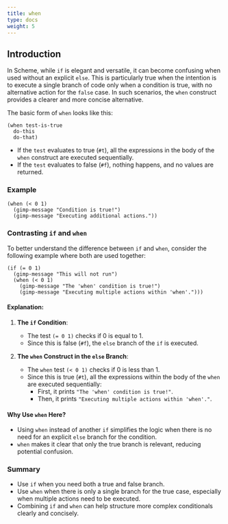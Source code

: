 ```yaml
---
title: when
type: docs
weight: 5
---
```


## Introduction

In Scheme, while `if` is elegant and versatile, it can become confusing when used without an explicit `else`. This is particularly true when the intention is to execute a single branch of code only when a condition is true, with no alternative action for the `false` case. In such scenarios, the `when` construct provides a clearer and more concise alternative.

The basic form of `when` looks like this:

```
(when test-is-true
  do-this
  do-that)
```

- If the `test` evaluates to true (`#t`), all the expressions in the body of the `when` construct are executed sequentially.  
- If the `test` evaluates to false (`#f`), nothing happens, and no values are returned.

### Example

```
(when (< 0 1)
  (gimp-message "Condition is true!")
  (gimp-message "Executing additional actions."))
```

### Contrasting `if` and `when`

To better understand the difference between `if` and `when`, consider the following example where both are used together:

```
(if (= 0 1)
  (gimp-message "This will not run")
  (when (< 0 1)
    (gimp-message "The 'when' condition is true!")
    (gimp-message "Executing multiple actions within 'when'.")))
```

#### Explanation:

1. **The `if` Condition**:
   - The test `(= 0 1)` checks if 0 is equal to 1.
   - Since this is false (`#f`), the `else` branch of the `if` is executed.

2. **The `when` Construct in the `else` Branch**:
   - The `when` test `(< 0 1)` checks if 0 is less than 1.
   - Since this is true (`#t`), all the expressions within the body of the `when` are executed sequentially:
     - First, it prints `"The 'when' condition is true!"`.
     - Then, it prints `"Executing multiple actions within 'when'."`.

#### Why Use `when` Here?

- Using `when` instead of another `if` simplifies the logic when there is no need for an explicit `else` branch for the condition.
- `when` makes it clear that only the true branch is relevant, reducing potential confusion.

### Summary

- Use `if` when you need both a true and false branch.  
- Use `when` when there is only a single branch for the true case, especially when multiple actions need to be executed.
- Combining `if` and `when` can help structure more complex conditionals clearly and concisely.
